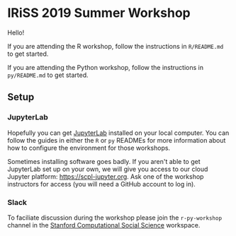 IRiSS 2019 Summer Workshop
===

Hello!

If you are attending the R workshop, follow the instructions in `R/README.md` to get started.

If you are attending the Python workshop, follow the instructions in `py/README.md` to get started.

## Setup

### JupyterLab

Hopefully you can get [JupyterLab](https://jupyterlab.readthedocs.io/en/stable/) installed on your local computer. You can follow the guides in either the `R` or `py` READMEs for more information about how to configure the environment for those workshops.

Sometimes installing software goes badly. If you aren't able to get JupyterLab set up on your own, we will give you access to our cloud Jupyter platform: https://scpl-jupyter.org. Ask one of the workshop instructors for access (you will need a GitHub account to log in).

### Slack

To faciliate discussion during the workshop please join the `r-py-workshop` channel in the [Stanford Computational Social Science](https://stanford-css.slack.com) workspace. 
